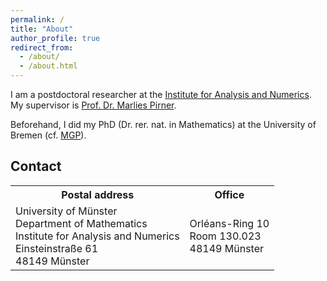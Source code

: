 ```yaml
---
permalink: /
title: "About"
author_profile: true
redirect_from: 
  - /about/
  - /about.html
---
```

I am a postdoctoral researcher at the [Institute for Analysis and Numerics](https://www.uni-muenster.de/AMM/en/index.shtml).\
My supervisor is [Prof. Dr. Marlies Pirner](https://www.uni-muenster.de/AMM/en/Pirner/index.shtml).

Beforehand, I did my PhD (Dr. rer. nat. in Mathematics) at the University of Bremen (cf. [MGP](https://www.genealogy.math.ndsu.nodak.edu/id.php?id=277103)).

<h2>Contact</h2>
<table>
  <tr><th>Postal address</th> <th>Office</th> </tr>
  <tr><td>University of Münster<br>
Department of Mathematics<br>
Institute for Analysis and Numerics<br>
Einsteinstraße 61<br>
48149 Münster</td>
  <td>Orléans-Ring 10<br>
Room 130.023<br>
48149 Münster</td></tr>
  </table>

